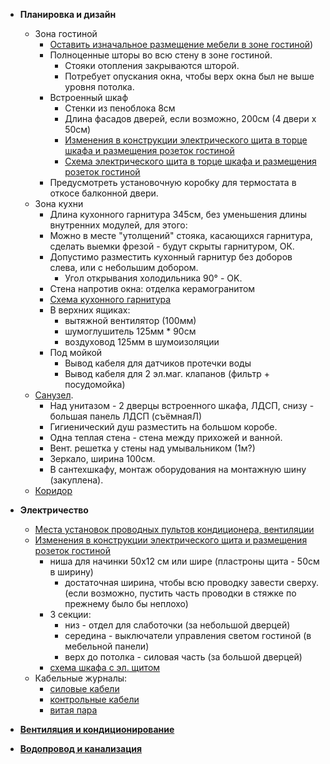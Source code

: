 * **Планировка и дизайн**
    * Зона гостиной
        * [Оставить изначальное размещение мебели в зоне гостиной](../v2/design/screenshots/living-room-1.png))
        * Полноценные шторы во всю стену в зоне гостиной.
            * Стояки отопления закрываются шторой.
            * Потребует опускания окна, чтобы верх окна был не выше уровня потолка.
        * Встроенный шкаф
          * Стенки из пеноблока 8см
          * Длина фасадов дверей, если возможно, 200см (4 двери x 50см)
          * [Изменения в конструкции электрического щита в торце шкафа и размещения розеток гостиной](design/screenshots/power-distribution-cabinet-1.png)
          * [Схема электрического щита в торце шкафа и размещения розеток гостиной](electricity/2d_plans/power_box_layout.svg)
        * Предусмотреть установочную коробку для термостата в откосе балконной двери.
    * Зона кухни
        * Длина кухонного гарнитура 345см, без уменьшения длины внутренних модулей, для этого:
        * Можно в месте "утолщений" стояка, касающихся гарнитура, сделать выемки фрезой - будут скрыты гарнитуром, ОК.
        * Допустимо разместить кухонный гарнитур без доборов слева, или с небольшим добором.
            * Угол открывания холодильника 90° - OK.
        * Стена напротив окна: отделка керамогранитом
        * [Схема кухонного гарнитура](design/2d_plans/kitchen__set.png)
        * В верхних ящиках:
          * вытяжной вентилятор (100мм)
          * шумоглушитель 125мм * 90см 
          * воздуховод 125мм в шумоизоляции
        * Под мойкой
          * Вывод кабеля для датчиков протечки воды
          * Вывод кабеля для 2 эл.маг. клапанов (фильтр + посудомойка) 
    * [Санузел](design/screenshots/bathroom-1.png).
      * Над унитазом - 2 дверцы встроенного шкафа, ЛДСП, снизу - большая панель ЛДСП (съёмнаяЛ)
      * Гигиенический душ разместить на большом коробе.
      * Одна теплая стена - стена между прихожей и ванной.
      * Вент. решетка у стены над умывальником (1м?)
      * Зеркало, ширина 100см.
      * В сантехшкафу, монтаж оборудования на монтажную шину (закуплена).
    * [Коридор](electricity/2d_plans/corridor__s.png)

* **Электричество**
  * [Места установок проводных пультов кондиционера, вентиляции](electricity/2d_plans/corridor__s.png)
  * [Изменения в конструкции электрического щита и размещения розеток гостиной](design/screenshots/power-distribution-cabinet-1.png)
    * ниша для начинки 50x12 см или шире (пластроны щита - 50см в ширину)
      * достаточная ширина, чтобы всю проводку завести сверху. (если возможно, пустить часть проводки в стяжке по прежнему было бы неплохо)
    * 3 секции:
      * низ - отдел для слаботочки (за небольшой дверцей)
      * середина - выключатели управления светом гостиной (в мебельной панели)
      * верх до потолка - силовая часть (за большой дверцей)
    * [схема шкафа с эл. щитом](electricity/2d_plans/power_box_layout.svg)
  * Кабельные журналы:
    * [силовые кабели](electricity/cable_lists/power.md)
    * [контрольные кабели](electricity/cable_lists/control.md)
    * [витая пара](electricity/cable_lists/utp.md)

* [**Вентиляция и кондиционирование**](hvac/index.md)
* [**Водопровод и канализация**](plumbing/index.md)
